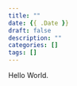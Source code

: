 ```yaml
---
title: ""
date: {{ .Date }}
draft: false
description: ""
categories: []
tags: []
---
```


Hello World.
